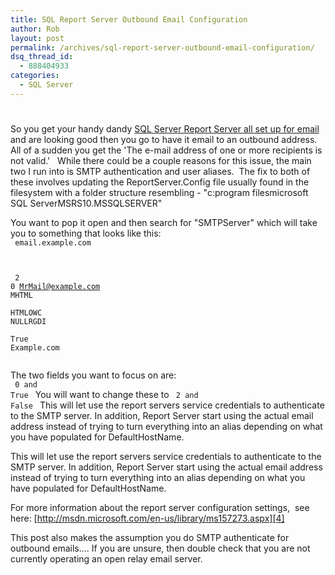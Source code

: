 ```yaml
---
title: SQL Report Server Outbound Email Configuration
author: Rob
layout: post
permalink: /archives/sql-report-server-outbound-email-configuration/
dsq_thread_id:
  - 888404933
categories:
  - SQL Server
---
```

# 

So you get your handy dandy [SQL Server Report Server all set up for email][1] and are looking good then you go to have it email to an outbound address.  All of a sudden you get the 'The e-mail address of one or more recipients is not valid.'   While there could be a couple reasons for this issue, the main two I run into is SMTP authentication and user aliases.  The fix to both of these involves updating the ReportServer.Config file usually found in the filesystem with a folder structure resembling - "c:program filesmicrosoft SQL ServerMSRS10.MSSQLSERVER"

 [1]: http://technet.microsoft.com/en-us/library/ms345234.aspx

You want to pop it open and then search for "SMTPServer" which will take you to something that looks like this:
<code>
	<RSEmailDPConfiguration>
	<SMTPServer>email.example.com</SMTPServer>
	<SMTPServerPort></SMTPServerPort>
	<SMTPAccountName></SMTPAccountName>
	<SMTPConnectionTimeout></SMTPConnectionTimeout>
	<SMTPServerPickupDirectory></SMTPServerPickupDirectory>
	<SMTPUseSSL></SMTPUseSSL>
	<SendUsing>2</SendUsing>
	<SMTPAuthenticate>0</SMTPAuthenticate>
	<From>MrMail@example.com</From>
	<EmbeddedRenderFormats><RenderingExtension>MHTML</RenderingExtension></EmbeddedRenderFormats>
	<PrivilegedUserRenderFormats></PrivilegedUserRenderFormats>
	<ExcludedRenderFormats><RenderingExtension>HTMLOWC</RenderingExtension>
	<RenderingExtension>NULL</RenderingExtension><RenderingExtension>RGDI</RenderingExtension>
	</ExcludedRenderFormats>
	<SendEmailToUserAlias>True</SendEmailToUserAlias>
	<DefaultHostName>Example.com</DefaultHostName>
	<PermittedHosts></PermittedHosts>
	</RSEmailDPConfiguration>
</code>

The two fields you want to focus on are:  
<code>
	<SMTPAuthenticate>0</SMTPAuthenticate> and <SendEmailToUserAlias>True</SendEmailToUserAlias>
</code>
You will want to change these to
<code>
	<SMTPAuthenticate>2</SMTPAuthenticate> and <SendEmailToUserAlias>False</SendEmailToUserAlias>
</code>
This will let use the report servers service credentials to authenticate to the SMTP server. In addition, Report Server start using the actual email address instead of trying to turn everything into an alias depending on what you have populated for DefaultHostName.



This will let use the report servers service credentials to authenticate to the SMTP server. In addition, Report Server start using the actual email address instead of trying to turn everything into an alias depending on what you have populated for DefaultHostName.


For more information about the report server configuration settings,  see here: [http://msdn.microsoft.com/en-us/library/ms157273.aspx][4]

This post also makes the assumption you do SMTP authenticate for outbound emails.... If you are unsure, then double check that you are not currently operating an open relay email server.

 [4]: http://msdn.microsoft.com/en-us/library/ms157273.aspx "ReportServer Configuration File"